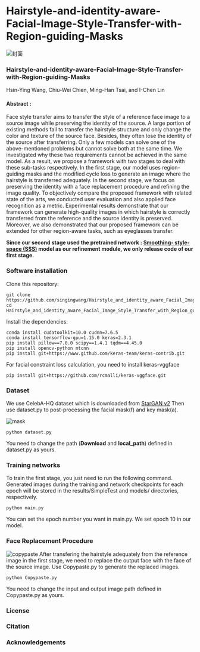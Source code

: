# Hairstyle-and-identity-aware-Facial-Image-Style-Transfer-with-Region-guiding-Masks

![封面](https://github.com/singingwang/Hairstyle-and-identity-aware-Facial-Image-Style-Transfer-with-Region-guiding-Masks/assets/25973060/e6a40530-b245-4092-b30a-0d25f874b408)
### Hairstyle-and-identity-aware-Facial-Image-Style-Transfer-with-Region-guiding-Masks
Hsin-Ying Wang, Chiu-Wei Chien, Ming-Han Tsai, and I-Chen Lin
#### **Abstract :**
Face style transfer aims to transfer the style of a reference face image to a source image while preserving the identity of the source. A large portion of existing methods fail to transfer the hairstyle structure and only change the color and texture of the source face. Besides, they often lose the identity of the source after transferring. Only a few models can solve one of the above-mentioned problems but cannot solve both at the same time. We investigated why these two requirements cannot be achieved in the same model. As a result, we propose a framework with two stages to deal with these sub-tasks respectively. In the first stage, our model uses region-guiding masks and the modified cycle loss to generate an image where the hairstyle is transferred adequately. In the second stage, we focus on preserving the identity with a face replacement procedure and refining the image quality. To objectively compare the proposed framework with related state of the arts, we conducted user evaluation and also applied face recognition as a metric. Experimental results demonstrate that our framework can generate high-quality images in which hairstyle is correctly transferred from the reference and the source identity is preserved. Moreover, we also demonstrated that our proposed framework can be extended for other region-aware tasks, such as eyeglasses transfer.

**Since our second stage used the pretrained network : [Smoothing-
style-space (SSS)](https://github.com/yhlleo/SmoothingLatentSpace) model as our refinement module, we only release code of our first stage.**

### Software installation
Clone this repository:
```
git clone https://github.com/singingwang/Hairstyle_and_identity_aware_Facial_Image_Style_Transfer_with_Region_guiding_Masks.git
cd Hairstyle_and_identity_aware_Facial_Image_Style_Transfer_with_Region_guiding_Masks/
```
Install the dependencies:
```
conda install cudatoolkit=10.0 cudnn=7.6.5
conda install tensorflow-gpu=1.15.0 keras=2.3.1
pip install pillow==7.0.0 scipy==1.4.1 tqdm==4.45.0
pip install opencv-python mtcnn
pip install git+https://www.github.com/keras-team/keras-contrib.git
```
For facial constraint loss calculation, you need to install keras-vggface
```
pip install git+https://github.com/rcmalli/keras-vggface.git
```
### Dataset
We use CelebA-HQ dataset which is downloaded from [StarGAN v2](https://github.com/clovaai/stargan-v2) 
Then use dataset.py to post-processing the facial mask(f) and key mask(a).

![mask](https://github.com/singingwang/Hairstyle_and_identity_aware_Facial_Image_Style_Transfer_with_Region_guiding_Masks/assets/25973060/d87deb1c-baeb-4ecb-8627-38a70e2ea48c)

```
python dataset.py
```
You need to change the path (**Download** and **local_path**) defined in dataset.py as yours.

### Training networks
To train the first stage, you just need to run the following command. Generated images during the training and network checkpoints for each epoch will be stored in the results/SimpleTest and models/ directories, respectively. 
```
python main.py
```
You can set the epoch number you want in main.py. We set epoch 10 in our model.

### Face Replacement Procedure

![copypaste](https://github.com/singingwang/Hairstyle_and_identity_aware_Facial_Image_Style_Transfer_with_Region_guiding_Masks/assets/25973060/2cac97de-b1c6-479d-a292-2b2ee07c94a1)
After transfering the hairstyle adequately from the reference image in the first stage, we need to replace the output face with the face of the source image. Use Copypaste.py to generate the replaced images. 
```
python Copypaste.py
```
You need to change the input and output image path defined in Copypaste.py as yours.

### License
### Citation
### Acknowledgements

